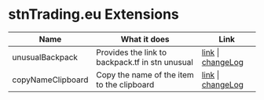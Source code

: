 # stnTrading.eu Extensions

|Name| What it does| Link|
|-|-|-|
|unusualBackpack|Provides the link to backpack.tf in stn unusual|[link](./unusualBackpack) \| [changeLog](./unusualBackpack/changeLog.md)|
|copyNameClipboard|Copy the name of the item to the clipboard|[link](./copyClipboard/) \| [changeLog](./copyClipboard//changeLog.md)|